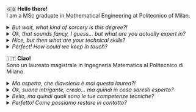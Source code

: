 <!--
**federicomor/federicomor** is a ✨ _special_ ✨ repository because its `README.md` (this file) appears on your GitHub profile.

Here are some ideas to get you started:

- 🔭 I’m currently working on ...
- 🌱 I’m currently learning ...
- 👯 I’m looking to collaborate on ...
- 🤔 I’m looking for help with ...
- 💬 Ask me about ...
- 📫 How to reach me: ...
- 😄 Pronouns: ...
- ⚡ Fun fact: ...
-->
<!--
<img src="https://flagcdn.com/gb.svg" width="3%" alt="United Kingdom">
-->
🇬🇧 __Hello there!__\
I am a MSc graduate in Mathematical Engineering at Politecnico of Milan. 

<details>
  <summary><i>But wait, what kind of sorcery is this degree?!</i></summary>
For me, it was the perfect balance between studying complex and pure mathematical topics (Analysis, PDEs, Probability, Statistics, etc) while always keeping an eye on their real-world applications, thanks to the presence of many computer science courses (e.g. Algorithms and Parallel Computing and Advanced Programming for Scientific Computing) as well as some more exotic ones (Game Theory, Optimization, Stochastic Dynamical Models). So yes, indeed, "mathematical engineering".
</details>

<details>
  <summary><i>
   Ok, that sounds fancy, I guess... but what are you actually expert in?
  </i></summary>
Well, as I said, I enjoyed studying complex topics of advanced mathematics, but what I especially loved was exploring how to turn them into real-world applications through computational means. Let's do some examples. 
In Optimization we learned how to model a problem with an appropriate mathematical formulation and then saw how to solve real instances of that problem by writing some kind of computer program. In Stochastic Dynamical Models, we studied how Markov Chains could help to model real-world scenarios, like customers flow into a shop or the spread of an infectious disease, allowing us to analyse such contexts through mathematical lenses which could then be easily casted to computational representations
Finally, in my thesis, I worked on refining the theoretical formulation of a Bayesian clustering model for spatio-temporal data, incorporating covariates information and handling the presence of missing data, as well as rewriting more efficiently the MCMC sampling algorithm of the model. Simply put: a model that is more flexible, and execution times almost halved compared to the original implementation. <br>
So, in short, I enjoy (and at this point, I guess, this is what I am "expert" in) tackling complex problems through a mathematical approach, followed by a real implementation of the solution through some kind of coding. 
</details>

<details>
  <summary><i>
Nice, but then what are your technical skills?
  </i></summary>
I am very fond of R and Julia – my main weapons of choice for problem-solving. R for statistical analysis, Julia for anything else. I am purposely not an expert of Python; I find its syntax confusing and its capabilities lacking compared to the aforementioned tools. The same holds true regarding Microsoft Excel – the morgue of every real statistician. However, given the industry's demands, I have begrudgingly lowered my ideals and, with a leap of bravery, learned a bit of them too. <br>
Moving to old-school stuff, I have expertise in C, C++, and Matlab – languages we studied and employed extensively at university. I also enjoy playing with Bash scripts since I swing willingly betwenn Linux and Windows. <br>
As for writing, with LaTeX it was love at first sight: nothing beats its typographical perfection. Moreover, the idea of coding and receiving as output a pdf never ceases to amaze me.
</details>

<details>
  <summary><i>
Perfect! How could we keep in touch?
  </i></summary>
You can find everything on Linkedin: https://www.linkedin.com/in/federico-angelo-mor/
</details>

<!--
<img src="https://flagcdn.com/it.svg" width="3%" alt="Italia">
-->
🇮🇹 __Ciao!__\
Sono un laureato magistrale in Ingegneria Matematica al Politecnico di Milano. 

<details>
  <summary><i>
Ma aspetta, che diavoleria è mai questa laurea?!
  </i></summary>
Per me, ha rappresentato il perfetto equilibrio tra lo studio di argomenti complessi di matematica pura (Analisi, EDP, Probabilità, Statistica, ecc) tenendo sempre però d'occhio la loro conversione ad applicazioni nel mondo reale, grazie alla presenza di molti corsi di informatica (ad esempio Algoritmi e Calcolo Parallelo e Programmazione Avanzata per il Calcolo Scientifico) nonché alcuni più esotici (Teoria dei Giochi, Ottimizzazione, Modelli Dinamici Stocastici). Quindi sì, nel complesso, "ingegneria matematica".
</details>

<details>
  <summary><i>
Ok, suona intrigante, credo... ma quindi in cosa saresti esperto?
  </i></summary>
Beh, come detto, mi è piaciuto studiare argomenti complessi di matematica avanzata, ma quello che ho amato in particolare è stato esplorare la loro conversione in applicazioni pratiche attraverso metodi e strumenti informatici, computazionali. Facciamo qualche esempio. 
  In Ottimizzazione abbiamo imparato come modellare un problema con una formulazione matematica e poi come risolvere istanze reali del problema stesso tramite qualche tipo di programma eseguibile da un computer. In Modelli Stocastici Dinamici abbiamo studiato come le Catena di Markov possano modellare scenari reali quali il flusso di clienti in un negozio. o la diffusione di una malattia infettiva, permettendoci di analizzare tali contesti attraverso lenti matematiche che potessero poi essere naturalmeente convertite in codice per trattare e simulare esempi reali.
Infine, nella mia tesi, ho lavorato a perfezionare la formulazione teorica di un modello bayesiano per il clustering di dati spazio-temporali aumentandone la flessibilità, tramite l'inclusione dell'informazione delle covariate e la gestione dei dati mancanti, e riscrivendo in modo più efficiente l'algoritmo di campionamento del modello garanetendo quindi  esecuzioni molto più veloci. Nel farlo ho usato Julia, che ha addirittura battuto l'originale implementazione in C!<br>
Per riassumere, mi piace (e, a questo punto, credo che sia ciò in cui sono "esperto") affrontare problemi complessi con un approccio matematico, seguito da un'implementazione della soluzione tramite programmazione in un qualche linguaggio. 
</details>

<details>
  <summary><i>
Bello, ma quindi quali sono le tue competenze tecniche?
</i></summary>
Sono molto affezionato a R e Julia – le principali armi del mio arsenale per il problem-solving. R per l'analisi statistica, Julia per qualsiasi altra cosa. Volontariamente non sono un esperto di Python; trovo la sua sintassi confusa e le sue capacità carenti rispetto agli strumenti di cui sopra. Lo stesso vale per Microsoft Excel - il mortorio di ogni vero statistico. Tuttavia, date le richieste del settore, ho rabbonito i miei ideali e, con un balzo coraggioso, ho imparato un po' anche di loro. <br>
Passando alla vecchia scuola, ho esperienza in C, C++, e Matlab – linguaggi che abbiamo studiato e impiegato ampiamente in università. Mi piace anche giocare con gli script Bash, dato che oscillo volentieri tra Linux e Windows. <br>
Per quanto riguarda la scrittura, con LaTeX è stato amore a prima vista: niente batte la sua perfezione tipografica. Inoltre programmare ed avere come output un pdf è una cosa che non smette mai di stupirmi.
</details>

<details>
  <summary><i>
Perfetto! Come possiamo restare in contatto?
</i></summary> 
Puoi trovare tutto su Linkedin: https://www.linkedin.com/in/federico-angelo-mor/
</details>
 
